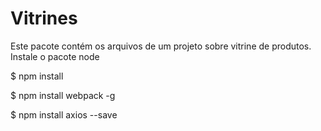 # Vitrines
Este pacote contém os arquivos de um projeto sobre vitrine de produtos. Instale o pacote node

 $ npm install
 
 $ npm install webpack -g
 
 $ npm install axios --save
  
 


